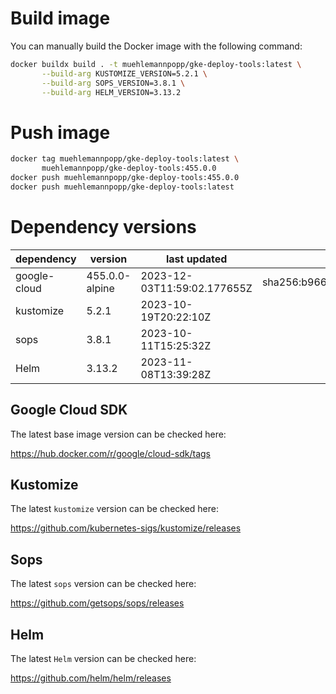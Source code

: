 # Build image

You can manually build the Docker image with the following command:

```bash
docker buildx build . -t muehlemannpopp/gke-deploy-tools:latest \
       --build-arg KUSTOMIZE_VERSION=5.2.1 \
       --build-arg SOPS_VERSION=3.8.1 \
       --build-arg HELM_VERSION=3.13.2
```

# Push image

```bash
docker tag muehlemannpopp/gke-deploy-tools:latest \
       muehlemannpopp/gke-deploy-tools:455.0.0
docker push muehlemannpopp/gke-deploy-tools:455.0.0
docker push muehlemannpopp/gke-deploy-tools:latest
```


# Dependency versions

| dependency   | version        | last updated               | digest                                                                  |
|------------ |-------------- |-------------------------- |----------------------------------------------------------------------- |
| google-cloud | 455.0.0-alpine | 2023-12-03T11:59:02.177655Z | sha256:b9665f7e101ca67bf7564ad7dbc3be3b7626908ee9cedcedf800584939c96bdd |
| kustomize    | 5.2.1 | 2023-10-19T20:22:10Z |                                                                         |
| sops         | 3.8.1          | 2023-10-11T15:25:32Z       |                                                                         |
| Helm         | 3.13.2         | 2023-11-08T13:39:28Z       |                                                                         |


## Google Cloud SDK

The latest base image version can be checked here:

<https://hub.docker.com/r/google/cloud-sdk/tags>


## Kustomize

The latest `kustomize` version can be checked here:

<https://github.com/kubernetes-sigs/kustomize/releases>


## Sops

The latest `sops` version can be checked here:

<https://github.com/getsops/sops/releases>


## Helm

The latest `Helm` version can be checked here:

<https://github.com/helm/helm/releases>

